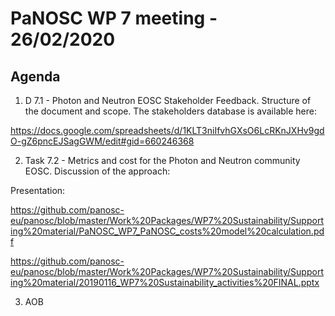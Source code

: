 PaNOSC WP 7 meeting - 26/02/2020
========================================================

Agenda
------

1. D 7.1 - Photon and Neutron EOSC Stakeholder Feedback. Structure of the document and scope.
The stakeholders database is available here:

https://docs.google.com/spreadsheets/d/1KLT3niIfvhGXsO6LcRKnJXHv9gdO-gZ6pncEJSagGWM/edit#gid=660246368

2. Task 7.2 - Metrics and cost for the Photon and Neutron community EOSC. Discussion of the approach:

Presentation: 

https://github.com/panosc-eu/panosc/blob/master/Work%20Packages/WP7%20Sustainability/Supporting%20material/PaNOSC_WP7_PaNOSC_costs%20model%20calculation.pdf

https://github.com/panosc-eu/panosc/blob/master/Work%20Packages/WP7%20Sustainability/Supporting%20material/20190116_WP7%20Sustainability_activities%20FINAL.pptx

3. AOB
